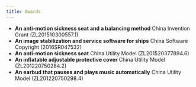 ```yaml
---
title: Awards
---
```


- **An anti-motion sickness seat and a balancing method**
    China Invention Grant (ZL201510300557.1)
- **An image stabilization and service software for ships**
    China Software Copyright (2016SR047532)
- **An anti-motion sickness seat**
    China Utility Model (ZL201520377894.6)
- **An inflatable adjustable protective cover**
    China Utility Model (ZL201220750284.2)
- **An earbud that pauses and plays music automatically**
    China Utility Model (ZL201220750298.4)
